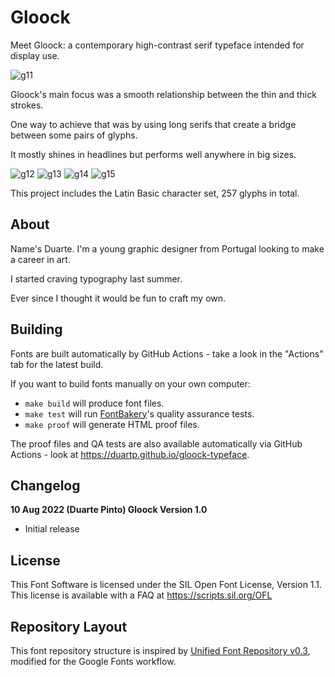 # Gloock

Meet Gloock: a contemporary high-contrast serif typeface intended for display use. 

![g11](https://user-images.githubusercontent.com/53453513/184190403-e8b5cc5a-7f1d-42b6-9083-82d0b1539e7b.jpg)

Gloock's main focus was a smooth relationship between the thin and thick strokes. 

One way to achieve that was by using long serifs that create a bridge between some pairs of glyphs. 

It mostly shines in headlines but performs well anywhere in big sizes.

![g12](https://user-images.githubusercontent.com/53453513/184190427-6bf49aa5-8324-4270-9e1a-99e76c13202c.jpg)
![g13](https://user-images.githubusercontent.com/53453513/184190439-00b17a59-2730-4b2b-8e76-4b66bed2f2a7.jpg)
![g14](https://user-images.githubusercontent.com/53453513/184190447-20c26994-c4b7-44ea-8505-3714fa2cec98.jpg)
![g15](https://user-images.githubusercontent.com/53453513/184190458-441bc931-7c03-46b0-b86d-cc5df68cac99.jpg)

This project includes the Latin Basic character set, 257 glyphs in total.

## About

Name's Duarte. I'm a young graphic designer from Portugal looking to make a career in art. 

I started craving typography last summer.

Ever since I thought it would be fun to craft my own. 

## Building

Fonts are built automatically by GitHub Actions - take a look in the "Actions" tab for the latest build.

If you want to build fonts manually on your own computer:

* `make build` will produce font files.
* `make test` will run [FontBakery](https://github.com/googlefonts/fontbakery)'s quality assurance tests.
* `make proof` will generate HTML proof files.

The proof files and QA tests are also available automatically via GitHub Actions - look at https://duartp.github.io/gloock-typeface.

## Changelog

**10 Aug 2022 (Duarte Pinto) Gloock Version 1.0**
- Initial release

## License

This Font Software is licensed under the SIL Open Font License, Version 1.1.
This license is available with a FAQ at
https://scripts.sil.org/OFL

## Repository Layout

This font repository structure is inspired by [Unified Font Repository v0.3](https://github.com/unified-font-repository/Unified-Font-Repository), modified for the Google Fonts workflow.
